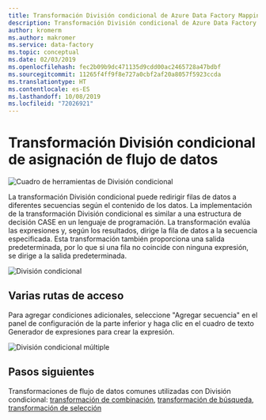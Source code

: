 ```yaml
---
title: Transformación División condicional de Azure Data Factory Mapping Data Flow
description: Transformación División condicional de Azure Data Factory Data Flow
author: kromerm
ms.author: makromer
ms.service: data-factory
ms.topic: conceptual
ms.date: 02/03/2019
ms.openlocfilehash: fec2b09b9dc471135d9cdd00ac2465728a47bdbf
ms.sourcegitcommit: 11265f4ff9f8e727a0cbf2af20a8057f5923ccda
ms.translationtype: HT
ms.contentlocale: es-ES
ms.lasthandoff: 10/08/2019
ms.locfileid: "72026921"
---
```

# <a name="mapping-data-flow-conditional-split-transformation"></a>Transformación División condicional de asignación de flujo de datos



![Cuadro de herramientas de División condicional](media/data-flow/conditionalsplit2.png "conditional split toolbox")

La transformación División condicional puede redirigir filas de datos a diferentes secuencias según el contenido de los datos. La implementación de la transformación División condicional es similar a una estructura de decisión CASE en un lenguaje de programación. La transformación evalúa las expresiones y, según los resultados, dirige la fila de datos a la secuencia especificada. Esta transformación también proporciona una salida predeterminada, por lo que si una fila no coincide con ninguna expresión, se dirige a la salida predeterminada.

![División condicional](media/data-flow/conditionalsplit1.png "conditional split options")

## <a name="multiple-paths"></a>Varias rutas de acceso

Para agregar condiciones adicionales, seleccione "Agregar secuencia" en el panel de configuración de la parte inferior y haga clic en el cuadro de texto Generador de expresiones para crear la expresión.

![División condicional múltiple](media/data-flow/conditionalsplit3.png "conditional split multi")

## <a name="next-steps"></a>Pasos siguientes

Transformaciones de flujo de datos comunes utilizadas con División condicional: [transformación de combinación](data-flow-join.md), [transformación de búsqueda](data-flow-lookup.md), [transformación de selección](data-flow-select.md)
